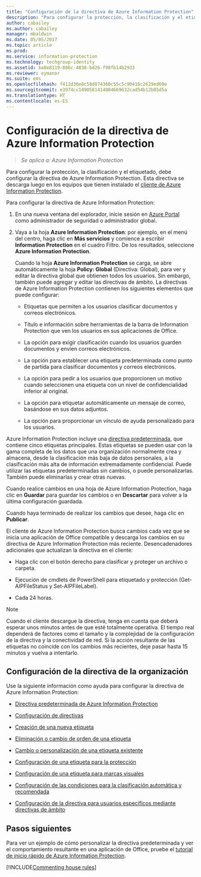 ```yaml
---
title: "Configuración de la directiva de Azure Information Protection"
description: "Para configurar la protección, la clasificación y el etiquetado, debe configurar la directiva de Azure Information Protection."
author: cabailey
ms.author: cabailey
manager: mbaldwin
ms.date: 05/05/2017
ms.topic: article
ms.prod: 
ms.service: information-protection
ms.technology: techgroup-identity
ms.assetid: ba0e8119-886c-4830-bd26-f98fb14b2933
ms.reviewer: eymanor
ms.suite: ems
ms.openlocfilehash: f412d36e8c58d874360c55c5c90416c2629ed69e
ms.sourcegitcommit: e3974cc1490581414084669632cad54b12b05d5a
ms.translationtype: HT
ms.contentlocale: es-ES
---
```

# <a name="configuring-azure-information-protection-policy"></a>Configuración de la directiva de Azure Information Protection

>*Se aplica a: Azure Information Protection*

Para configurar la protección, la clasificación y el etiquetado, debe configurar la directiva de Azure Information Protection. Esta directiva se descarga luego en los equipos que tienen instalado el [cliente de Azure Information Protection](https://www.microsoft.com/en-us/download/details.aspx?id=53018).

Para configurar la directiva de Azure Information Protection:

1. En una nueva ventana del explorador, inicie sesión en [Azure Portal](https://portal.azure.com) como administrador de seguridad o administrador global.

2. Vaya a la hoja **Azure Information Protection**: por ejemplo, en el menú del centro, haga clic en **Más servicios** y comience a escribir **Information Protection** en el cuadro Filtro. De los resultados, seleccione **Azure Information Protection**. 

    Cuando la hoja **Azure Information Protection** se carga, se abre automáticamente la hoja **Policy: Global** (Directiva: Global), para ver y editar la directiva global que obtienen todos los usuarios. Sin embargo, también puede agregar y editar las directivas de ámbito. La directivas de Azure Information Protection contienen los siguientes elementos que puede configurar:

    - Etiquetas que permiten a los usuarios clasificar documentos y correos electrónicos.

    - Título e información sobre herramientas de la barra de Information Protection que ven los usuarios en sus aplicaciones de Office.

    - La opción para exigir clasificación cuando los usuarios guarden documentos y envíen correos electrónicos.

    - La opción para establecer una etiqueta predeterminada como punto de partida para clasificar documentos y correos electrónicos.

    - La opción para pedir a los usuarios que proporcionen un motivo cuando seleccionen una etiqueta con un nivel de confidencialidad inferior al original.

    - La opción para etiquetar automáticamente un mensaje de correo, basándose en sus datos adjuntos.

    - La opción para proporcionar un vínculo de ayuda personalizado para los usuarios.

Azure Information Protection incluye una [directiva predeterminada](configure-policy-default.md), que contiene cinco etiquetas principales. Estas etiquetas se pueden usar con la gama completa de los datos que una organización normalmente crea y almacena, desde la clasificación más baja de datos personales, a la clasificación más alta de información extremadamente confidencial. Puede utilizar las etiquetas predeterminadas sin cambios, o puede personalizarlas. También puede eliminarlas y crear otras nuevas.

Cuando realice cambios en una hoja de Azure Information Protection, haga clic en **Guardar** para guardar los cambios o en **Descartar** para volver a la última configuración guardada. 

Cuando haya terminado de realizar los cambios que desee, haga clic en **Publicar**. 

El cliente de Azure Information Protection busca cambios cada vez que se inicia una aplicación de Office compatible y descarga los cambios en su directiva de Azure Information Protection más reciente. Desencadenadores adicionales que actualizan la directiva en el cliente:

- Haga clic con el botón derecho para clasificar y proteger un archivo o carpeta.

- Ejecución de cmdlets de PowerShell para etiquetado y protección (Get-AIPFileStatus y Set-AIPFileLabel).

- Cada 24 horas.

>[!NOTE]
>Cuando el cliente descargue la directiva, tenga en cuenta que deberá esperar unos minutos antes de que esté totalmente operativa. El tiempo real dependerá de factores como el tamaño y la complejidad de la configuración de la directiva y la conectividad de red. Si la acción resultante de las etiquetas no coincide con los cambios más recientes, deje pasar hasta 15 minutos y vuelva a intentarlo.

## <a name="configuring-your-organizations-policy"></a>Configuración de la directiva de la organización

Use la siguiente información como ayuda para configurar la directiva de Azure Information Protection:

- [Directiva predeterminada de Azure Information Protection](configure-policy-default.md)

- [Configuración de directivas](configure-policy-settings.md)

- [Creación de una nueva etiqueta](configure-policy-new-label.md)

- [Eliminación o cambio de orden de una etiqueta](configure-policy-delete-reorder.md)

- [Cambio o personalización de una etiqueta existente](configure-policy-change-label.md)

- [Configuración de una etiqueta para la protección](configure-policy-protection.md)

- [Configuración de una etiqueta para marcas visuales](configure-policy-markings.md)

- [Configuración de las condiciones para la clasificación automática y recomendada](configure-policy-classification.md)

- [Configuración de la directiva para usuarios específicos mediante directivas de ámbito](configure-policy-scope.md)

## <a name="next-steps"></a>Pasos siguientes

Para ver un ejemplo de cómo personalizar la directiva predeterminada y ver el comportamiento resultante en una aplicación de Office, pruebe el [tutorial de inicio rápido de Azure Information Protection](../get-started/infoprotect-quick-start-tutorial.md).

[!INCLUDE[Commenting house rules](../includes/houserules.md)]
